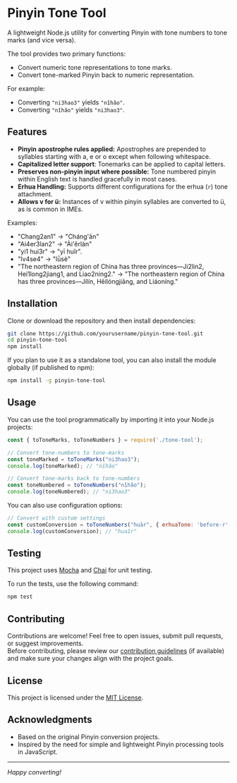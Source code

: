 # Pinyin Tone Tool

A lightweight Node.js utility for converting Pinyin with tone numbers to tone marks (and vice versa).

The tool provides two primary functions:

- Convert numeric tone representations to tone marks.
- Convert tone-marked Pinyin back to numeric representation.

For example:

- Converting `"ni3hao3"` yields `"nǐhǎo"`.
- Converting `"nǐhǎo"` yields `"ni3hao3"`.


## Features

- **Pinyin apostrophe rules applied:** Apostrophes are prepended to syllables starting with a, e or o except when following whitespace.
- **Capitalized letter support**: Tonemarks can be applied to capital letters.
- **Preserves non-pinyin input where possible:** Tone numbered pinyin within English text is handled gracefully in most cases.
- **Erhua Handling:** Supports different configurations for the erhua (`r`) tone attachment.
- **Allows v for ü:** Instances of v within pinyin syllables are converted to ü, as is common in IMEs.

Examples:

- "Chang2an1" -> "Cháng'ān"
- "Ai4er3lan2" -> "Ài'ěrlán"
- "yi1 hui3r" -> "yī huǐr".
- "lv4se4" -> "lǜsè"
- "The northeastern region of China has three provinces—Ji2lin2, Hei1long2jiang1, and Liao2ning2." -> "The northeastern region of China has three provinces—Jílín, Hēilóngjiāng, and Liáoníng."

## Installation

Clone or download the repository and then install dependencies:

```bash
git clone https://github.com/yourusername/pinyin-tone-tool.git
cd pinyin-tone-tool
npm install
```

If you plan to use it as a standalone tool, you can also install the module globally (if published to npm):

```bash
npm install -g pinyin-tone-tool
```

## Usage

You can use the tool programmatically by importing it into your Node.js projects:

```javascript
const { toToneMarks, toToneNumbers } = require('./tone-tool');

// Convert tone-numbers to tone-marks
const toneMarked = toToneMarks("ni3hao3");
console.log(toneMarked); // "nǐhǎo"

// Convert tone-marks back to tone-numbers
const toneNumbered = toToneNumbers("nǐhǎo");
console.log(toneNumbered); // "ni3hao3"
```

You can also use configuration options:

```javascript
// Convert with custom settings
const customConversion = toToneNumbers("huār", { erhuaTone: 'before-r', showNeutralTone: false });
console.log(customConversion); // "hua1r"
```

## Testing

This project uses [Mocha](https://mochajs.org/) and [Chai](https://www.chaijs.com/) for unit testing.

To run the tests, use the following command:

```bash
npm test
```

## Contributing

Contributions are welcome! Feel free to open issues, submit pull requests, or suggest improvements.  
Before contributing, please review our [contribution guidelines](CONTRIBUTING.md) (if available) and make sure your changes align with the project goals.

## License

This project is licensed under the [MIT License](LICENSE).

## Acknowledgments

- Based on the original Pinyin conversion projects.
- Inspired by the need for simple and lightweight Pinyin processing tools in JavaScript.

---

*Happy converting!*
